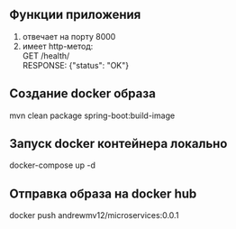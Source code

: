 ## Функции приложения
1. отвечает на порту 8000
2. имеет http-метод:  
GET /health/  
RESPONSE: {"status": "OK"}

## Создание docker образа
mvn clean package spring-boot:build-image

## Запуск docker контейнера локально
docker-compose up -d

## Отправка образа на docker hub
docker push andrewmv12/microservices:0.0.1